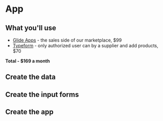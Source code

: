 # App

## What you'll use
  * [Glide Apps](https://glideapps.com) - the sales side of our marketplace, $99
  * [Typeform](https://typeform.com) - only authorized user can by a supplier and add products, $70
    
  **Total - $169 a month**

## Create the data
## Create the input forms
## Create the app
